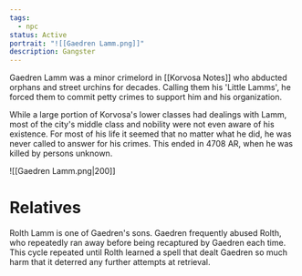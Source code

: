 ```yaml
---
tags:
  - npc
status: Active
portrait: "![[Gaedren Lamm.png]]"
description: Gangster
---
```

Gaedren Lamm was a minor crimelord in [[Korvosa Notes]] who abducted orphans and street urchins for decades. Calling them his 'Little Lamms', he forced them to commit petty crimes to support him and his organization.

While a large portion of Korvosa's lower classes had dealings with Lamm, most of the city's middle class and nobility were not even aware of his existence. For most of his life it seemed that no matter what he did, he was never called to answer for his crimes. This ended in 4708 AR, when he was killed by persons unknown.

![[Gaedren Lamm.png|200]]

# Relatives
Rolth Lamm is one of Gaedren's sons. Gaedren frequently abused Rolth, who repeatedly ran away before being recaptured by Gaedren each time. This cycle repeated until Rolth learned a spell that dealt Gaedren so much harm that it deterred any further attempts at retrieval.